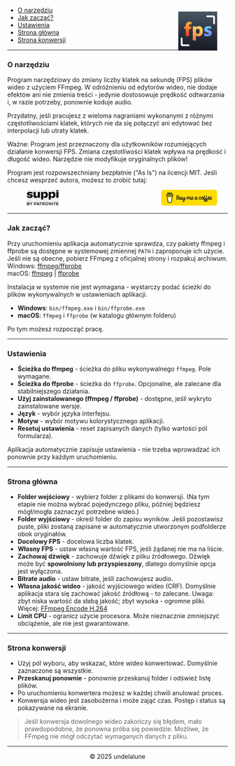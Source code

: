 - [O narzędziu](#about-this-tool) <img src="logo.png" style="float: right; margin-right:24px; margin-top:12px; height: 89px; " alt="Free FPS Logo" />
- [Jak zacząć?](#how-to-start)
- [Ustawienia](#settings-page)
- [Strona główna](#main-page)
- [Strona konwersji](#processing-page)

---

<a id="about-this-tool"></a>
### O narzędziu

Program narzędziowy do zmiany liczby klatek na sekundę (FPS) plików wideo z użyciem FFmpeg. W odróżnieniu od edytorów wideo, nie dodaje efektów ani nie zmienia treści - jedynie dostosowuje prędkość odtwarzania i, w razie potrzeby, ponownie koduje audio.

Przydatny, jeśli pracujesz z wieloma nagraniami wykonanymi z różnymi częstotliwościami klatek, których nie da się połączyć ani edytować bez interpolacji lub utraty klatek.

Ważne:
Program jest przeznaczony dla użytkowników rozumiejących działanie konwersji FPS. Zmiana częstotliwości klatek wpływa na prędkość i długość wideo. Narzędzie nie modyfikuje oryginalnych plików!

Program jest rozpowszechniany bezpłatnie ("As Is") na licencji MIT.
Jeśli chcesz wesprzeć autora, możesz to zrobić tutaj:

<a href="https://buymeacoffee.com/undelalune" target="_blank" rel="noopener" title="Przejdź do buymeacoffee.com">
<img src="bmc-logo.svg" style="float: right; margin-right:24px; height: 36px; background-color: #eee;" alt="bmc Logo" />
</a>

<a href="https://suppi.pl/undelalune" target="_blank" rel="noopener" title="Przejdź do suppi.pl">
<img src="suppi-logo.svg" style="margin-left:44px; height: 36px; background-color: #eee;" alt="suppi Logo" />
</a>

<br>

---

<a id="how-to-start"></a>
### Jak zacząć?

Przy uruchomieniu aplikacja automatycznie sprawdza, czy pakiety ffmpeg i ffprobe są dostępne w systemowej zmiennej `PATH` i zaproponuje ich użycie.
Jeśli nie są obecne, pobierz FFmpeg z oficjalnej strony i rozpakuj archiwum.<br>
Windows: <a href="https://www.gyan.dev/ffmpeg/builds/ffmpeg-release-essentials.zip" target="_blank" rel="noopener" title="Pobierz archiwum ffmpeg/ffprobe">ffmpeg/ffprobe</a><br>
macOS: <a href="https://evermeet.cx/ffmpeg/ffmpeg-8.0.zip" target="_blank" rel="noopener" title="Pobierz ffmpeg">ffmpeg</a> |
<a href="https://evermeet.cx/ffmpeg/ffprobe-8.0.zip" target="_blank" rel="noopener" title="Pobierz archiwum ffprobe">ffprobe</a>

Instalacja w systemie nie jest wymagana - wystarczy podać ścieżki do plików wykonywalnych w ustawieniach aplikacji.

- **Windows**: `bin/ffmpeg.exe` i `bin/ffprobe.exe`
- **macOS**: `ffmpeg` i `ffprobe` (w katalogu głównym folderu)

Po tym możesz rozpocząć pracę.

---

<a id="settings-page"></a>
### Ustawienia

- **Ścieżka do ffmpeg** - ścieżka do pliku wykonywalnego `ffmpeg`. Pole wymagane.
- **Ścieżka do ffprobe** - ścieżka do `ffprobe`. Opcjonalne, ale zalecane dla stabilniejszego działania.
- **Użyj zainstalowanego (ffmpeg / ffprobe)** - dostępne, jeśli wykryto zainstalowane wersje.
- **Język** - wybór języka interfejsu.
- **Motyw** - wybór motywu kolorystycznego aplikacji.
- **Resetuj ustawienia** - reset zapisanych danych (tylko wartości pól formularza).

Aplikacja automatycznie zapisuje ustawienia - nie trzeba wprowadzać ich ponownie przy każdym uruchomieniu.

---

<a id="main-page"></a>
### Strona główna

- **Folder wejściowy** - wybierz folder z plikami do konwersji. (Na tym etapie nie można wybrać pojedynczego pliku, później będziesz mógł/mogła zaznaczyć potrzebne wideo.)
- **Folder wyjściowy** - określ folder do zapisu wyników. Jeśli pozostawisz puste, pliki zostaną zapisane w automatycznie utworzonym podfolderze obok oryginałów.
- **Docelowy FPS** - docelowa liczba klatek.
- **Własny FPS** - ustaw własną wartość FPS, jeśli żądanej nie ma na liście.
- **Zachowaj dźwięk** - zachowuje dźwięk z pliku źródłowego. Dźwięk może być **spowolniony lub przyspieszony**, dlatego domyślnie opcja jest wyłączona.
- **Bitrate audio** - ustaw bitrate, jeśli zachowujesz audio.
- **Własna jakość wideo** - jakość wyjściowego wideo (CRF). Domyślnie aplikacja stara się zachować jakość źródłową - to zalecane.
  Uwaga: zbyt niska wartość da słabą jakość; zbyt wysoka - ogromne pliki. Więcej: [FFmpeg Encode H.264](https://trac.ffmpeg.org/wiki/Encode/H.264)
- **Limit CPU** - ogranicz użycie procesora. Może nieznacznie zmniejszyć obciążenie, ale nie jest gwarantowane.

---

<a id="processing-page"></a>
### Strona konwersji

- Użyj pól wyboru, aby wskazać, które wideo konwertować. Domyślnie zaznaczone są wszystkie.
- **Przeskanuj ponownie** - ponownie przeskanuj folder i odśwież listę plików.
- Po uruchomieniu konwertera możesz w każdej chwili anulować proces.
- Konwersja wideo jest zasobożerna i może zająć czas. Postęp i status są pokazywane na ekranie.

> Jeśli konwersja dowolnego wideo zakończy się błędem, mało prawdopodobne, że ponowna próba się powiedzie.
> Możliwe, że FFmpeg nie mógł odczytać wymaganych danych z pliku.

---

<p style="text-align:center;">© 2025 undelalune</p>
